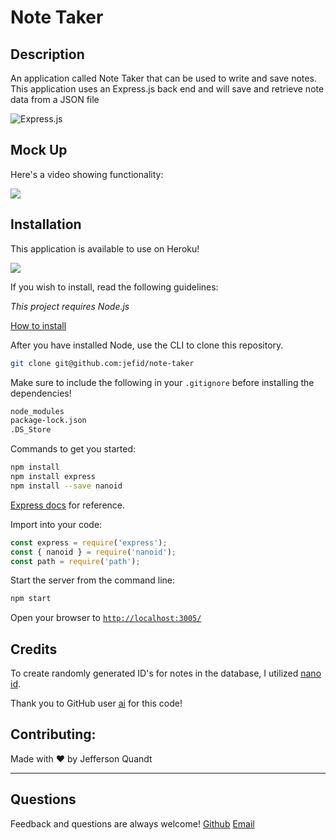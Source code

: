 # Note Taker 


## Description
An application called Note Taker that can be used to write and save notes. This application uses an Express.js back end and will save and retrieve note data from a JSON file

![Express.js](https://img.shields.io/badge/express.js-%23404d59.svg?style=for-the-badge&logo=express&logoColor=%2361DAFB)

## Mock Up

Here's a video showing functionality:

<img src = "utils/mock-up.gif"> 




## Installation
This application is available to use on Heroku! 

<a href='https://pacific-plains-32894.herokuapp.com/'>
<img src='https://img.shields.io/badge/heroku-%23430098.svg?style=for-the-badge&logo=heroku&logoColor=white' />
</a>

If you wish to install, read the following guidelines:

_This project requires Node.js_

[How to install](https://docs.npmjs.com/downloading-and-installing-node-js-and-npm)

After you have installed Node, use the CLI to clone this repository.
```bash
git clone git@github.com:jefid/note-taker
```

Make sure to include the following in your ``.gitignore`` before installing the dependencies!
```sh
node_modules
package-lock.json
.DS_Store
```

Commands to get you started:
```bash
npm install
npm install express
npm install --save nanoid
```

[Express docs](https://expressjs.com/en/4x/api.html) for reference.

Import into your code:

```js
const express = require('express');
const { nanoid } = require('nanoid');
const path = require('path');
```

Start the server from the command line:
```bash
npm start
```

Open your browser to [``http://localhost:3005/``](http://localhost:3005/)

## Credits
To create randomly generated ID's for notes in the database, I utilized
[nano id](https://github.com/ai/nanoid). 

Thank you to GitHub user [ai](https://github.com/ai) for this code!

## Contributing:
Made with ❤️ by Jefferson Quandt

----
## Questions
Feedback and questions are always welcome!
[Github](https://github.com/jefid)
[Email](mailto:jquandt411@gmail.com)